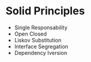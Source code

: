# Solid Principles
- Single Responsability
- Open Closed
- Liskov Substitution
- Interface Segregation
- Dependency Iversion
